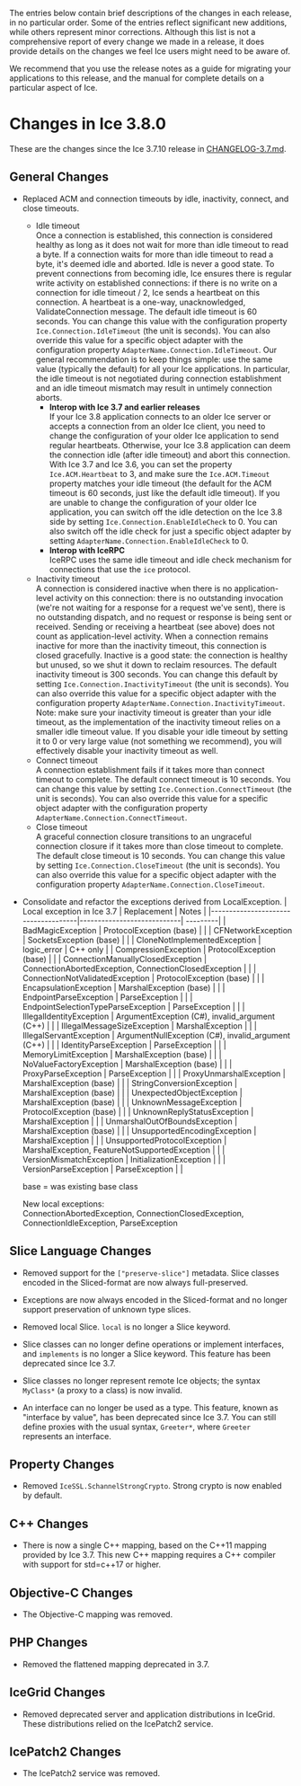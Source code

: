 The entries below contain brief descriptions of the changes in each release, in no particular order. Some of the
entries reflect significant new additions, while others represent minor corrections. Although this list is not a
comprehensive report of every change we made in a release, it does provide details on the changes we feel Ice users
might need to be aware of.

We recommend that you use the release notes as a guide for migrating your applications to this release, and the manual
for complete details on a particular aspect of Ice.

# Changes in Ice 3.8.0

These are the changes since the Ice 3.7.10 release in [CHANGELOG-3.7.md](./CHANGELOG-3.7.md).

## General Changes

- Replaced ACM and connection timeouts by idle, inactivity, connect, and close timeouts.
  - Idle timeout\
  Once a connection is established, this connection is considered healthy as long as it does not wait for more than idle
  timeout to read a byte. If a connection waits for more than idle timeout to read a byte, it's deemed idle and aborted.
  Idle is never a good state. To prevent connections from becoming idle, Ice ensures there is regular write activity on
  established connections: if there is no write on a connection for idle timeout / 2, Ice sends a heartbeat on this
  connection. A heartbeat is a one-way, unacknowledged, ValidateConnection message. The default idle timeout is
  60 seconds. You can change this value with the configuration property `Ice.Connection.IdleTimeout` (the unit is
  seconds). You can also override this value for a specific object adapter with the configuration property
  `AdapterName.Connection.IdleTimeout`. Our general recommendation is to keep things simple: use the same value
  (typically the default) for all your Ice applications. In particular, the idle timeout is not negotiated during
  connection establishment and an idle timeout mismatch may result in untimely connection aborts.
    - **Interop with Ice 3.7 and earlier releases**\
    If your Ice 3.8 application connects to an older Ice server or accepts a connection from an older Ice client, you
    need to change the configuration of your older Ice application to send regular heartbeats. Otherwise, your Ice 3.8
    application can deem the connection idle (after idle timeout) and abort this connection. With Ice 3.7 and Ice 3.6,
    you can set the property `Ice.ACM.Heartbeat` to 3, and make sure the `Ice.ACM.Timeout` property matches your idle
    timeout (the default for the ACM timeout is 60 seconds, just like the default idle timeout). If you are unable to
    change the configuration of your older Ice application, you can switch off the idle detection on the Ice 3.8 side
    by setting `Ice.Connection.EnableIdleCheck` to 0. You can also switch off the idle check for just a specific object
    adapter by setting `AdapterName.Connection.EnableIdleCheck` to 0.
    - **Interop with IceRPC**\
    IceRPC uses the same idle timeout and idle check mechanism for connections that use the `ice` protocol.
  - Inactivity timeout\
  A connection is considered inactive when there is no application-level activity on this connection:
  there is no outstanding invocation (we're not waiting for a response for a request we've sent), there is no
  outstanding dispatch, and no request or response is being sent or received. Sending or receiving a heartbeat (see
  above) does not count as application-level activity. When a connection remains inactive for more than the inactivity
  timeout, this connection is closed gracefully. Inactive is a good state: the connection is healthy but unused, so we
  shut it down to reclaim resources. The default inactivity timeout is 300 seconds. You can change this default by
  setting `Ice.Connection.InactivityTimeout` (the unit is seconds). You can also override this value for a specific
  object adapter with the configuration property `AdapterName.Connection.InactivityTimeout`.\
  Note: make sure your inactivity timeout is greater than your idle timeout, as the implementation of the inactivity
  timeout relies on a smaller idle timeout value. If you disable your idle timeout by setting it to 0 or very large
  value (not something we recommend), you will effectively disable your inactivity timeout as well.
  - Connect timeout\
  A connection establishment fails if it takes more than connect timeout to complete. The default connect timeout is 10
  seconds. You can change this value by setting `Ice.Connection.ConnectTimeout` (the unit is seconds). You can also
  override this value for a specific object adapter with the configuration property
  `AdapterName.Connection.ConnectTimeout`.
  - Close timeout\
  A graceful connection closure transitions to an ungraceful connection closure if it takes more than close timeout to
  complete. The default close timeout is 10 seconds. You can change this value by setting `Ice.Connection.CloseTimeout`
  (the unit is seconds). You can also override this value for a specific object adapter with the configuration
  property `AdapterName.Connection.CloseTimeout`.

- Consolidate and refactor the exceptions derived from LocalException.
  | Local exception in Ice 3.7          | Replacement                | Notes    |
  |-------------------------------------|----------------------------| ---------|
  | BadMagicException                   | ProtocolException (base)   |          |
  | CFNetworkException                  | SocketsException (base)    |          |
  | CloneNotImplementedException        | logic_error                | C++ only |
  | CompressionException                | ProtocolException (base)   |          |
  | ConnectionManuallyClosedException   | ConnectionAbortedException, ConnectionClosedException | |
  | ConnectionNotValidatedException     | ProtocolException (base)   |          |
  | EncapsulationException              | MarshalException (base)    |          |
  | EndpointParseException              | ParseException             |          |
  | EndpointSelectionTypeParseException | ParseException             |          |
  | IllegalIdentityException            | ArgumentException (C#), invalid_argument (C++)     | |
  | IllegalMessageSizeException         | MarshalException           |          |
  | IllegalServantException             | ArgumentNullException (C#), invalid_argument (C++) | |
  | IdentityParseException              | ParseException             |          |
  | MemoryLimitException                | MarshalException (base)    |          |
  | NoValueFactoryException             | MarshalException (base)    |          |
  | ProxyParseException                 | ParseException             |          |
  | ProxyUnmarshalException             | MarshalException (base)    |          |
  | StringConversionException           | MarshalException (base)    |          |
  | UnexpectedObjectException           | MarshalException (base)    |          |
  | UnknownMessageException             | ProtocolException (base)   |          |
  | UnknownReplyStatusException         | MarshalException           |          |
  | UnmarshalOutOfBoundsException       | MarshalException (base)    |          |
  | UnsupportedEncodingException        | MarshalException           |          |
  | UnsupportedProtocolException        | MarshalException, FeatureNotSupportedException | |
  | VersionMismatchException            | InitializationException    |          |
  | VersionParseException               | ParseException             |          |

  base = was existing base class

  New local exceptions:\
  ConnectionAbortedException, ConnectionClosedException, ConnectionIdleException, ParseException

## Slice Language Changes

- Removed support for the `["preserve-slice"]` metadata. Slice classes encoded in the Sliced-format are now always
  full-preserved.

- Exceptions are now always encoded in the Sliced-format and no longer support preservation of unknown type slices.

- Removed local Slice. `local` is no longer a Slice keyword.

- Slice classes can no longer define operations or implement interfaces, and `implements` is no longer a Slice keyword.
This feature has been deprecated since Ice 3.7.

- Slice classes no longer represent remote Ice objects; the syntax `MyClass*` (a proxy to a class) is now invalid.

- An interface can no longer be used as a type. This feature, known as "interface by value", has been deprecated since
Ice 3.7. You can still define proxies with the usual syntax, `Greeter*`, where `Greeter` represents an interface.

## Property Changes

- Removed `IceSSL.SchannelStrongCrypto`. Strong crypto is now enabled by default.

## C++ Changes

- There is now a single C++ mapping, based on the C++11 mapping provided by Ice 3.7. This new C++ mapping requires a
C++ compiler with support for std=c++17 or higher.

## Objective-C Changes

- The Objective-C mapping was removed.

## PHP Changes

- Removed the flattened mapping deprecated in 3.7.

## IceGrid Changes

- Removed deprecated server and application distributions in IceGrid. These distributions relied on the IcePatch2
service.

## IcePatch2 Changes

- The IcePatch2 service was removed.
